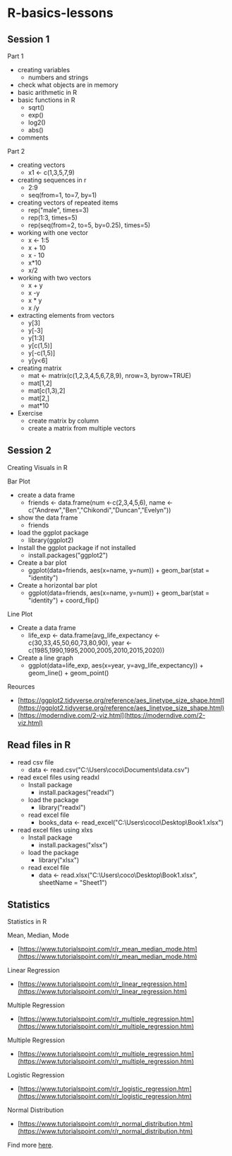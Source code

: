 # R-basics-lessons

## Session 1

Part 1 
- creating variables
    - numbers and strings
- check what objects are in memory
- basic arithmetic in R
- basic functions in R
    - sqrt()
    - exp()
    - log2()
    - abs()
 - comments

Part 2
- creating vectors
    - x1 <- c(1,3,5,7,9)
- creating sequences in r
    - 2:9
    - seq(from=1, to=7, by=1)
- creating vectors of repeated items
    - rep("male", times=3)
    - rep(1:3, times=5)
    - rep(seq(from=2, to=5, by=0.25), times=5)
- working with one vector
    - x <- 1:5
    -  x + 10
    -  x - 10
    -  x*10
    -  x/2
- working with two vectors
    - x + y
    - x -y
    - x * y
    - x /y
- extracting elements from vectors
    - y[3]
    - y[-3]
    - y[1:3]
    - y[c(1,5)]
    - y[-c(1,5)]
    - y[y<6]
- creating matrix
    - mat <- matrix(c(1,2,3,4,5,6,7,8,9), nrow=3, byrow=TRUE)
    -  mat[1,2]
    -  mat[c(1,3),2]
    -  mat[2,]
    -  mat*10
- Exercise
  - create matrix by column
  - create a matrix from multiple vectors
## Session 2 

Creating Visuals in R 

Bar Plot
- create a data frame 
    - friends <- data.frame(num <-c(2,3,4,5,6), name <-c("Andrew","Ben","Chikondi","Duncan","Evelyn"))
- show the data frame 
    - friends
- load the ggplot package
    - library(ggplot2)
- Install the ggplot package if not installed
    - install.packages("ggplot2")
- Create a bar plot
    - ggplot(data=friends, aes(x=name, y=num)) + geom_bar(stat = "identity")
- Create a horizontal bar plot
    - ggplot(data=friends, aes(x=name, y=num)) + geom_bar(stat = "identity") + coord_flip()

Line Plot

- Create a data frame
    - life_exp <- data.frame(avg_life_expectancy <-c(30,33,45,50,60,73,80,90), year <-c(1985,1990,1995,2000,2005,2010,2015,2020))
- Create a line graph
    - ggplot(data=life_exp, aes(x=year, y=avg_life_expectancy)) + geom_line() + geom_point()

Reources
- [https://ggplot2.tidyverse.org/reference/aes_linetype_size_shape.html](https://ggplot2.tidyverse.org/reference/aes_linetype_size_shape.html)
- [https://moderndive.com/2-viz.html](https://moderndive.com/2-viz.html)

## Read files in R
- read csv file
   - data <- read.csv("C:\\Users\\coco\\Documents\\data.csv")
- read excel files using readxl
   - Install package
      - install.packages("readxl")
   - load the package
      - library("readxl")
   - read excel file
      - books_data <- read_excel("C:\\Users\\coco\\Desktop\\Book1.xlsx")
- read excel files using xlxs
   - Install package
      - install.packages("xlsx")
   - load the package
      - library("xlsx")
   - read excel file
      - data <- read.xlsx("C:\\Users\\coco\\Desktop\\Book1.xlsx", sheetName = "Sheet1")
        


## Statistics

Statistics in R 

Mean, Median, Mode
- [https://www.tutorialspoint.com/r/r_mean_median_mode.htm](https://www.tutorialspoint.com/r/r_mean_median_mode.htm)

Linear Regression 
- [https://www.tutorialspoint.com/r/r_linear_regression.htm](https://www.tutorialspoint.com/r/r_linear_regression.htm)

Multiple Regression 
- [https://www.tutorialspoint.com/r/r_multiple_regression.htm](https://www.tutorialspoint.com/r/r_multiple_regression.htm)

Multiple Regression 
- [https://www.tutorialspoint.com/r/r_multiple_regression.htm](https://www.tutorialspoint.com/r/r_multiple_regression.htm)

Logistic Regression 
- [https://www.tutorialspoint.com/r/r_logistic_regression.htm](https://www.tutorialspoint.com/r/r_logistic_regression.htm)

Normal Distribution
- [https://www.tutorialspoint.com/r/r_normal_distribution.htm](https://www.tutorialspoint.com/r/r_normal_distribution.htm)

Find more [here](https://www.tutorialspoint.com/r/index.htm).

